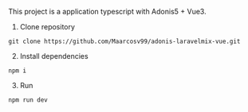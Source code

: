 This project is a application typescript with Adonis5 + Vue3.

1. Clone repository

```
git clone https://github.com/Maarcosv99/adonis-laravelmix-vue.git
```

2. Install dependencies

```
npm i
```

3. Run
```
npm run dev
```